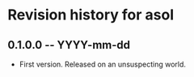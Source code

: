 # Revision history for asol

## 0.1.0.0  -- YYYY-mm-dd

* First version. Released on an unsuspecting world.

